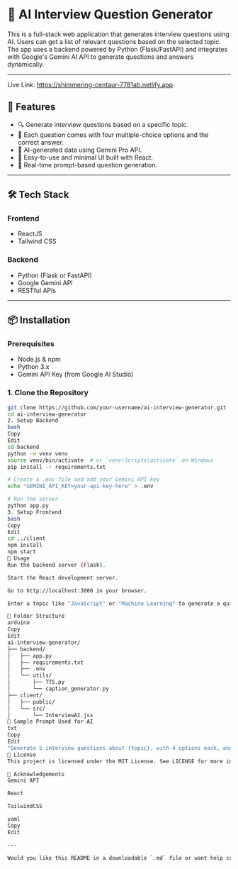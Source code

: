 # 🧠 AI Interview Question Generator

This is a full-stack web application that generates interview questions using AI. Users can get a list of relevant questions based on the selected topic. The app uses a backend powered by Python (Flask/FastAPI) and integrates with Google's Gemini AI API to generate questions and answers dynamically.

---
Live Link: https://shimmering-centaur-7781ab.netlify.app
## 🚀 Features

- 🔍 Generate interview questions based on a specific topic.
- 🤖 Each question comes with four multiple-choice options and the correct answer.
- 📄 AI-generated data using Gemini Pro API.
- 🧪 Easy-to-use and minimal UI built with React.
- 🎯 Real-time prompt-based question generation.

---

## 🛠️ Tech Stack

### Frontend
- ReactJS
- Tailwind CSS

### Backend
- Python (Flask or FastAPI)
- Google Gemini API
- RESTful APIs

---

## 📦 Installation

### Prerequisites
- Node.js & npm
- Python 3.x
- Gemini API Key (from Google AI Studio)

### 1. Clone the Repository

```bash
git clone https://github.com/your-username/ai-interview-generator.git
cd ai-interview-generator
2. Setup Backend
bash
Copy
Edit
cd backend
python -m venv venv
source venv/bin/activate  # or `venv\Scripts\activate` on Windows
pip install -r requirements.txt

# Create a .env file and add your Gemini API key
echo "GEMINI_API_KEY=your-api-key-here" > .env

# Run the server
python app.py
3. Setup Frontend
bash
Copy
Edit
cd ../client
npm install
npm start
📌 Usage
Run the backend server (Flask).

Start the React development server.

Go to http://localhost:3000 in your browser.

Enter a topic like "JavaScript" or "Machine Learning" to generate a quiz.

📂 Folder Structure
arduino
Copy
Edit
ai-interview-generator/
├── backend/
│   ├── app.py
│   ├── requirements.txt
│   ├── .env
│   └── utils/
│       ├── TTS.py
│       └── caption_generator.py
├── client/
│   ├── public/
│   └── src/
│       └── InterviewAI.jsx
🧠 Sample Prompt Used for AI
txt
Copy
Edit
"Generate 5 interview questions about {topic}, with 4 options each, and mention the correct answer."
📜 License
This project is licensed under the MIT License. See LICENSE for more information.

🙌 Acknowledgements
Gemini API

React

TailwindCSS

yaml
Copy
Edit

---

Would you like this README in a downloadable `.md` file or want help customizing it for deployment inst
